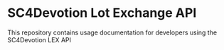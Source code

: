 SC4Devotion Lot Exchange API
===================

This repository contains usage documentation for developers using the SC4Devotion LEX API